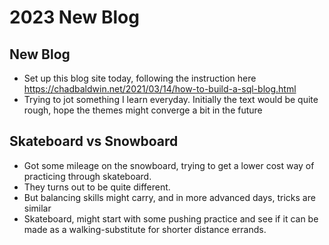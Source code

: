 # 2023 New Blog 

## New Blog
* Set up this blog site today, following the instruction here https://chadbaldwin.net/2021/03/14/how-to-build-a-sql-blog.html
* Trying to jot something I learn everyday. Initially the text would be quite rough, hope the themes might converge a bit in the future


## Skateboard vs Snowboard
* Got some mileage on the snowboard, trying to get a lower cost way of practicing through skateboard.
* They turns out to be quite different.
* But balancing skills might carry, and in more advanced days, tricks are similar
* Skateboard, might start with some pushing practice and see if it can be made as a walking-substitute for shorter distance errands.



